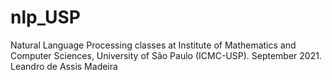 # nlp_USP
Natural Language Processing classes at Institute of Mathematics and Computer Sciences, University of São Paulo (ICMC-USP).
September 2021.
Leandro de Assis Madeira

